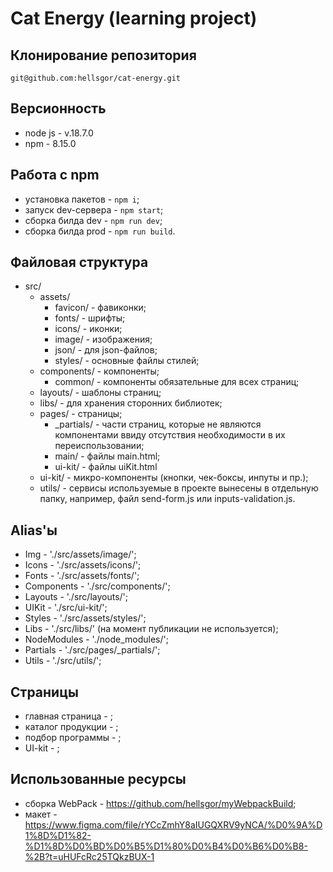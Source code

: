# Cat Energy (learning project)

## Клонирование репозитория

    git@github.com:hellsgor/cat-energy.git

## Версионность

- node js - v.18.7.0
- npm - 8.15.0

## Работа с npm

- установка пакетов - `npm i`;
- запуск dev-сервера - `npm start`;
- сборка билда dev - `npm run dev`;
- сборка билда prod - `npm run build`.

## Файловая структура

- src/
  - assets/
    - favicon/ - фавиконки;
    - fonts/ - шрифты;
    - icons/ - иконки;
    - image/ - изображения;
    - json/ - для json-файлов;
    - styles/ - основные файлы стилей;
  - components/ - компоненты;
    - common/ - компоненты обязательные для всех страниц;
  - layouts/ - шаблоны страниц;
  - libs/ - для хранения сторонних библиотек;
  - pages/ - страницы;
    - _partials/ - части страниц, которые не являются компонентами ввиду отсутствия необходимости в их переиспользовании;
    - main/ - файлы main.html;
    - ui-kit/ - файлы uiKit.html
  - ui-kit/ - микро-компоненты (кнопки, чек-боксы, инпуты и пр.);
  - utils/ - сервисы используемые в проекте вынесены в отдельную папку, например, файл send-form.js или inputs-validation.js.

## Alias'ы

- Img - './src/assets/image/';
- Icons - './src/assets/icons/';
- Fonts - './src/assets/fonts/';
- Components - './src/components/';
- Layouts - './src/layouts/';
- UIKit - './src/ui-kit/';
- Styles - './src/assets/styles/';
- Libs - './src/libs/' (на момент публикации не используется);
- NodeModules - './node_modules/';
- Partials - './src/pages/\_partials/';
- Utils - './src/utils/';

## Страницы

- главная страница - ;
- каталог продукции - ;
- подбор программы - ;
- UI-kit - ;

## Использованные ресурсы

- сборка WebPack - https://github.com/hellsgor/myWebpackBuild;
- макет - https://www.figma.com/file/rYCcZmhY8aIUGQXRV9yNCA/%D0%9A%D1%8D%D1%82-%D1%8D%D0%BD%D0%B5%D1%80%D0%B4%D0%B6%D0%B8-%2B?t=uHUFcRc25TQkzBUX-1
